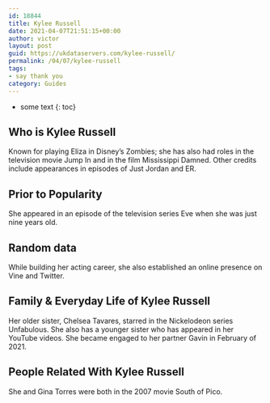 ```yaml
---
id: 18844
title: Kylee Russell
date: 2021-04-07T21:51:15+00:00
author: victor
layout: post
guid: https://ukdataservers.com/kylee-russell/
permalink: /04/07/kylee-russell
tags:
- say thank you
category: Guides
---
```


* some text
{: toc}


## Who is Kylee Russell



Known for playing Eliza in Disney&#8217;s Zombies; she has also had roles in the television movie Jump In and in the film Mississippi Damned. Other credits include appearances in episodes of Just Jordan and ER.

                
                
                
## Prior to Popularity



She appeared in an episode of the television series Eve when she was just nine years old.

                
                
                
## Random data



While building her acting career, she also established an online presence on Vine and Twitter.

                
                
                
## Family & Everyday Life of Kylee Russell



Her older sister, Chelsea Tavares, starred in the Nickelodeon series Unfabulous. She also has a younger sister who has appeared in her YouTube videos. She became engaged to her partner Gavin in February of 2021.

                
                
                
## People Related With Kylee Russell



She and Gina Torres were both in the 2007 movie South of Pico.

                
              
            
          
          
          